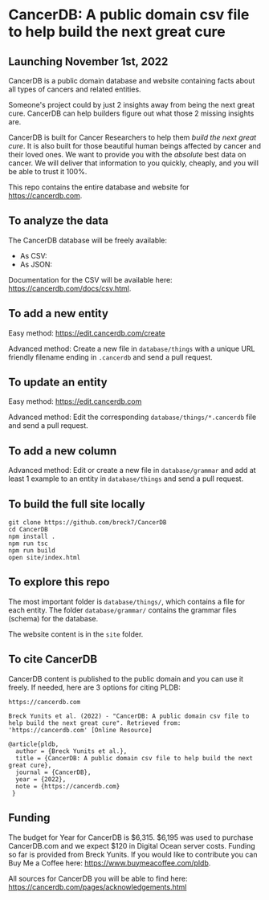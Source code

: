# CancerDB: A public domain csv file to help build the next great cure

## Launching November 1st, 2022

CancerDB is a public domain database and website containing facts about all types of cancers and related entities.

Someone's project could by just 2 insights away from being the next great cure. CancerDB can help builders figure out what those 2 missing insights are.

CancerDB is built for Cancer Researchers to help them _build the next great cure_. It is also built for those beautiful human beings affected by cancer and their loved ones. We want to provide you with the _absolute_ best data on cancer. We will deliver that information to you quickly, cheaply, and you will be able to trust it 100%.

This repo contains the entire database and website for https://cancerdb.com.

## To analyze the data

The CancerDB database will be freely available:

- As CSV:
- As JSON:

Documentation for the CSV will be available here: https://cancerdb.com/docs/csv.html.

## To add a new entity

Easy method: https://edit.cancerdb.com/create

Advanced method: Create a new file in `database/things` with a unique URL friendly filename ending in `.cancerdb` and send a pull request.

## To update an entity

Easy method: https://edit.cancerdb.com

Advanced method: Edit the corresponding `database/things/*.cancerdb` file and send a pull request.

## To add a new column

Advanced method: Edit or create a new file in `database/grammar` and add at least 1 example to an entity in `database/things` and send a pull request.

## To build the full site locally

```
git clone https://github.com/breck7/CancerDB
cd CancerDB
npm install .
npm run tsc
npm run build
open site/index.html
```

## To explore this repo

The most important folder is `database/things/`, which contains a file for each entity. The folder `database/grammar/` contains the grammar files (schema) for the database.

The website content is in the `site` folder.

## To cite CancerDB

CancerDB content is published to the public domain and you can use it freely. If needed, here are 3 options for citing PLDB:

```
https://cancerdb.com
```

```
Breck Yunits et al. (2022) - "CancerDB: A public domain csv file to help build the next great cure". Retrieved from: 'https://cancerdb.com' [Online Resource]
```

```
@article{pldb,
  author = {Breck Yunits et al.},
  title = {CancerDB: A public domain csv file to help build the next great cure},
  journal = {CancerDB},
  year = {2022},
  note = {https://cancerdb.com}
 }
```

## Funding

The budget for Year for CancerDB is $6,315. $6,195 was used to purchase CancerDB.com and we expect $120 in Digital Ocean server costs. Funding so far is provided from Breck Yunits. If you would like to contribute you can Buy Me a Coffee here: https://www.buymeacoffee.com/pldb.

All sources for CancerDB you will be able to find here: https://cancerdb.com/pages/acknowledgements.html

